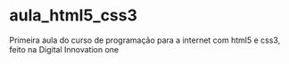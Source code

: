 # aula_html5_css3
Primeira aula do curso de programação para a internet com html5 e css3, feito na Digital Innovation one 
